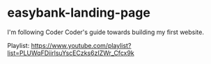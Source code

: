 # easybank-landing-page
I'm following Coder Coder's guide towards building my first website.

Playlist:
https://www.youtube.com/playlist?list=PLUWqFDiirlsuYscECzks6zIZWr_Cfcx9k

